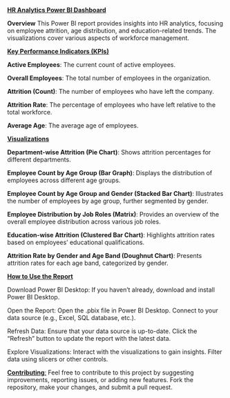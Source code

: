 <ins>**HR Analytics Power BI Dashboard**</ins>

**Overview**
This Power BI report provides insights into HR analytics, focusing on employee attrition, age distribution, and education-related trends. The visualizations cover various aspects of workforce management.

<ins>**Key Performance Indicators (KPIs)**</ins>

**Active Employees**: The current count of active employees.

**Overall Employees**: The total number of employees in the organization.

**Attrition (Count)**: The number of employees who have left the company.

**Attrition Rate**: The percentage of employees who have left relative to the total workforce.

**Average Age**: The average age of employees.

<ins>**Visualizations**</ins>

**Department-wise Attrition (Pie Chart)**:
Shows attrition percentages for different departments.

**Employee Count by Age Group (Bar Graph)**:
Displays the distribution of employees across different age groups.

**Employee Count by Age Group and Gender (Stacked Bar Chart)**:
Illustrates the number of employees by age group, further segmented by gender.

**Employee Distribution by Job Roles (Matrix)**:
Provides an overview of the overall employee distribution across various job roles.

**Education-wise Attrition (Clustered Bar Chart)**:
Highlights attrition rates based on employees’ educational qualifications.

**Attrition Rate by Gender and Age Band (Doughnut Chart)**:
Presents attrition rates for each age band, categorized by gender.

<ins>**How to Use the Report**</ins>

Download Power BI Desktop:
If you haven’t already, download and install Power BI Desktop.

Open the Report:
Open the .pbix file in Power BI Desktop.
Connect to your data source (e.g., Excel, SQL database, etc.).

Refresh Data:
Ensure that your data source is up-to-date.
Click the “Refresh” button to update the report with the latest data.

Explore Visualizations:
Interact with the visualizations to gain insights.
Filter data using slicers or other controls.

<ins>**Contributing**:</ins>
Feel free to contribute to this project by suggesting improvements, reporting issues, or adding new features. Fork the repository, make your changes, and submit a pull request.

